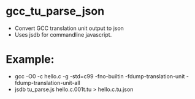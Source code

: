 gcc_tu_parse_json
=================

- Convert GCC translation unit output to json 
- Uses jsdb for commandline javascript.

Example:
=================
- gcc -O0 -c hello.c -g -std=c99 -fno-builtin -fdump-translation-unit -fdump-translation-unit-all
- jsdb tu_parse.js hello.c.001t.tu > hello.c.tu.json
